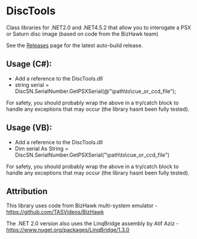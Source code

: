 # DiscTools
Class libraries for .NET2.0 and .NET4.5.2 that allow you to interogate a PSX or Saturn disc image (based on code from the BizHawk team)

See the [Releases](https://github.com/Asnivor/DiscTools/releases) page for the latest auto-build release.

## Usage (C#):

* Add a reference to the DiscTools.dll
* string serial = DiscSN.SerialNumber.GetPSXSerial(@"\path\to\cue_or_ccd_file");

For safety, you should probably wrap the above in a try/catch block to handle any exceptions that may occur (the library hasnt been fully tested).

## Usage (VB):

* Add a reference to the DiscTools.dll
* Dim serial As String = DiscSN.SerialNumber.GetPSXSerial("\path\to\cue_or_ccd_file")

For safety, you should probably wrap the above in a try/catch block to handle any exceptions that may occur (the library hasnt been fully tested).

## Attribution
This library uses code from BizHawk multi-system emulator - https://github.com/TASVideos/BizHawk

The .NET 2.0 version also uses the LinqBridge assembly by Atif Aziz - https://www.nuget.org/packages/LinqBridge/1.3.0

